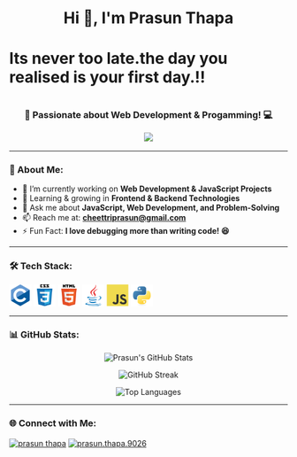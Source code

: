 <h1 align="center">Hi 👋, I'm Prasun Thapa</h1>
<h1> Its never too late.the day you realised is your first day.!!<h1>
<h3 align="center">🚀 Passionate about Web Development & Progamming! 💻</h3>

<p align="center">
  <img src="https://readme-typing-svg.herokuapp.com?font=Fira+Code&weight=500&size=22&pause=1000&color=F7B93E&center=true&vCenter=true&width=600&lines=Web+Developer+%7C+JavaScript+Learner;Tech+Enthusiast+%7C+Problem+Solver;Passionate+about+Building+Amazing+Things!;Welcome+to+My+GitHub+Profile!">
</p>

---

### 🌟 About Me:
- 🔭 I’m currently working on **Web Development & JavaScript Projects**
- 🌱 Learning & growing in **Frontend & Backend Technologies**
- 💬 Ask me about **JavaScript, Web Development, and Problem-Solving**
- 📫 Reach me at: **cheettriprasun@gmail.com**
- ⚡ Fun Fact: **I love debugging more than writing code! 😆**

---

### 🛠️ Tech Stack:
<p align="left">
  <a href="https://www.cprogramming.com/" target="_blank"><img src="https://raw.githubusercontent.com/devicons/devicon/master/icons/c/c-original.svg" alt="C" width="40" height="40"/></a>
  <a href="https://www.w3schools.com/css/" target="_blank"><img src="https://raw.githubusercontent.com/devicons/devicon/master/icons/css3/css3-original-wordmark.svg" alt="CSS3" width="40" height="40"/></a>
  <a href="https://www.w3.org/html/" target="_blank"><img src="https://raw.githubusercontent.com/devicons/devicon/master/icons/html5/html5-original-wordmark.svg" alt="HTML5" width="40" height="40"/></a>
  <a href="https://www.java.com" target="_blank"><img src="https://raw.githubusercontent.com/devicons/devicon/master/icons/java/java-original.svg" alt="Java" width="40" height="40"/></a>
  <a href="https://developer.mozilla.org/en-US/docs/Web/JavaScript" target="_blank"><img src="https://raw.githubusercontent.com/devicons/devicon/master/icons/javascript/javascript-original.svg" alt="JavaScript" width="40" height="40"/></a>
  <a href="https://www.python.org" target="_blank"><img src="https://raw.githubusercontent.com/devicons/devicon/master/icons/python/python-original.svg" alt="Python" width="40" height="40"/></a>
</p>

---

### 📊 GitHub Stats:
<p align="center">
  <img src="https://github-readme-stats.vercel.app/api?username=prasun&show_icons=true&theme=radical" alt="Prasun's GitHub Stats"/>
</p>
<p align="center">
  <img src="https://github-readme-streak-stats.herokuapp.com/?user=prasun&theme=radical" alt="GitHub Streak"/>
</p>
<p align="center">
  <img src="https://github-readme-stats.vercel.app/api/top-langs/?username=prasun&layout=compact&theme=radical" alt="Top Languages"/>
</p>

---

### 🌐 Connect with Me:
<p align="left">
  <a href="https://linkedin.com/in/prasun-thapa" target="_blank"><img align="center" src="https://raw.githubusercontent.com/rahuldkjain/github-profile-readme-generator/master/src/images/icons/Social/linked-in-alt.svg" alt="prasun thapa" height="30" width="40"/></a>
  <a href="https://instagram.com/prasun.thapa.9026" target="_blank"><img align="center" src="https://raw.githubusercontent.com/rahuldkjain/github-profile-readme-generator/master/src/images/icons/Social/instagram.svg" alt="prasun.thapa.9026" height="30" width="40"/></a>
</p>
